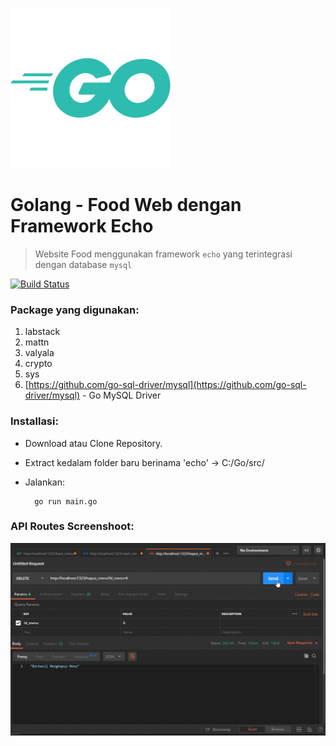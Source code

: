 ![Files/GolangLogo2.png](Files/GolangLogo2.png)

# Golang - Food Web dengan Framework Echo

> Website Food menggunakan framework `echo` yang terintegrasi dengan database `mysql`

[![Build Status](http://img.shields.io/travis/badges/badgerbadgerbadger.svg?style=flat-square)](https://travis-ci.org/badges/badgerbadgerbadger)

### Package yang digunakan:

1. labstack
2. mattn
3. valyala
4. crypto
5. sys
6. [https://github.com/go-sql-driver/mysql](https://github.com/go-sql-driver/mysql) - Go MySQL Driver

### Installasi:

- Download atau Clone Repository.
- Extract kedalam folder baru berinama 'echo'  →  C:/Go/src/<echo>
- Jalankan:

        go run main.go

### API Routes Screenshoot:

![Files/Postman.gif](Files/Postman.gif)
